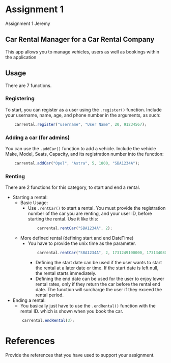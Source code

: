 # Assignment 1

Assignment 1 Jeremy

## Car Rental Manager for a Car Rental Company
This app allows you to manage vehicles, users as well as bookings within the application

## Usage

There are 7 functions.

### Registering

To start, you can register as a user using the `.register()` function. Include your username, name, age, and phone number in the arguments, as such:

```javascript
    carrental.register("username", "User Name", 20, 91234567);
```

### Adding a car (for admins)

You can use the `.addCar()` function to add a vehicle. Include the vehicle Make, Model, Seats, Capacity, and its registration number into the function:
```javascript
    carrental.addCar("Opel", "Astra", 5, 1800, "SBA1234A");
```

### Renting
There are 2 functions for this category, to start and end a rental.
* Starting a rental:
  - Basic Usage:
    - Use `.rentCar()` to start a rental. You must provide the registration number of the car you are renting, and your user ID, before starting the rental. Use it like this:
        ```javascript
            carrental.rentCar("SBA1234A", 2);
        ```
  - More defined rental (defining start and end DateTime)
    - You have to provide the unix time as the parameter.
        ```javascript
            carrental.rentCar("SBA1234A", 2, 1731249100000, 1731340800000);
        ```
        - Defining the start date can be used if the user wants to start the rental at a later date or time. If the start date is left null, the rental starts immediately.
        - Defining the end date can be used for the user to enjoy lower rental rates, only if they return the car before the rental end date. The function will surcharge the user if they exceed the rental period.
* Ending a rental:
  - You basically just have to use the `.endRental()` function with the rental ID. which is shown when you book the car.
  ```javascript
      carrental.endRental(3);
  ```
        

# References
Provide the references that you have used to support your assignment. 